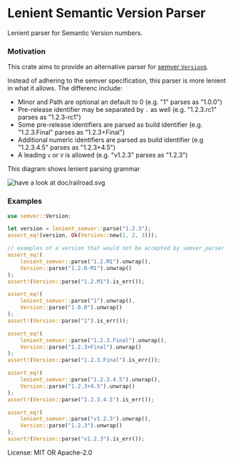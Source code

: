 # Lenient Semantic Version Parser

Lenient parser for Semantic Version numbers.

### Motivation

This crate aims to provide an alternative parser for [semver `Version`s](https://crates.io/crates/semver).

Instead of adhering to the semver specification, this parser is more lenient in what it allows.
The differenc include:

- Minor and Path are optional an default to 0 (e.g. "1" parses as "1.0.0")
- Pre-release identifier may be separated by `.` as well (e.g. "1.2.3.rc1" parses as "1.2.3-rc1")
- Some pre-release identifiers are parsed as build identifier (e.g. "1.2.3.Final" parses as "1.2.3+Final")
- Additional numeric identifiers are parsed as build identifier (e.g "1.2.3.4.5" parses as "1.2.3+4.5")
- A leading `v` or `V` is allowed (e.g. "v1.2.3" parses as "1.2.3")

This diagram shows lenient parsing grammar

![have a look at doc/railroad.svg](https://ssl.webpack.de/ghcdn.knutwalker.de/lenient-semver/doc/railroad.svg)

### Examples

```rust
use semver::Version;

let version = lenient_semver::parse("1.2.3");
assert_eq!(version, Ok(Version::new(1, 2, 3)));

// examples of a version that would not be accepted by semver_parser
assert_eq!(
    lenient_semver::parse("1.2.M1").unwrap(),
    Version::parse("1.2.0-M1").unwrap()
);
assert!(Version::parse("1.2.M1").is_err());

assert_eq!(
    lenient_semver::parse("1").unwrap(),
    Version::parse("1.0.0").unwrap()
);
assert!(Version::parse("1").is_err());

assert_eq!(
    lenient_semver::parse("1.2.3.Final").unwrap(),
    Version::parse("1.2.3+Final").unwrap()
);
assert!(Version::parse("1.2.3.Final").is_err());

assert_eq!(
    lenient_semver::parse("1.2.3.4.5").unwrap(),
    Version::parse("1.2.3+4.5").unwrap()
);
assert!(Version::parse("1.2.3.4.5").is_err());

assert_eq!(
    lenient_semver::parse("v1.2.3").unwrap(),
    Version::parse("1.2.3").unwrap()
);
assert!(Version::parse("v1.2.3").is_err());
```

License: MIT OR Apache-2.0
